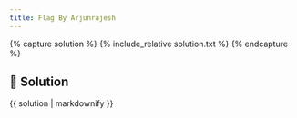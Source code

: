 ```yaml
---
title: Flag By Arjunrajesh
---
```


{% capture solution %}
{% include_relative solution.txt %}
{% endcapture %}

## 📝 Solution

{{ solution | markdownify }}
